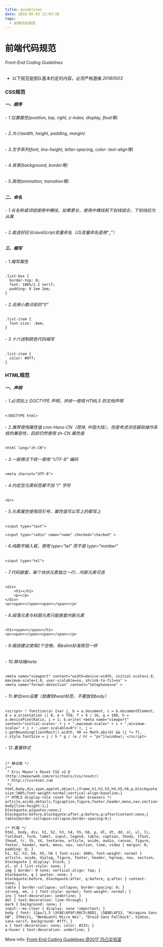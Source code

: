 ```yaml
---
title: guidelines
date: 2018-05-03 12:03:56
tags:
  - 前端代码规范
---
```

# 前端代码规范
###### Front-End Coding Guidelines
- 以下规范是团队基本约定的内容，必须严格遵循 *20180503*

### CSS规范
##### 一、顺序
###### - 1.位置属性(position, top, right, z-index, display, float等)
###### - 2.大小(width, height, padding, margin)
###### - 3.文字系列(font, line-height, letter-spacing, color- text-align等)
###### - 4.背景(background, border等)
###### - 5.其他(animation, transition等)
##### 二、命名
###### - 1.长名称或词组使用中横线，如果更长，使用中横线和下划线组合，下划线后为从属
###### - 2.能良好区分JavaScript变量命名（JS变量命名是用“_”）
##### 三、缩写
###### - 1.缩写属性
```
.list-box {
  border-top: 0;
  font: 100%/1.2 serif;
  padding: 0 1em 2em;
}
```
###### - 2.去掉小数点前的“0”
```
.list-item {
  font-size: .8em;
}
```
###### - 3.十六进制颜色代码缩写
```
.list-item {
  color: #0ff;
}
```
### HTML规范
##### 一、声明
###### - 1.必须加上 DOCTYPE 声明，并统一使用 HTML5 的文档声明
```
<!DOCTYPE html>
```
###### - 2.推荐使用属性值 cmn-Hans-CN（简体, 中国大陆），但是考虑浏览器和操作系统的兼容性，目前仍然使用 zh-CN 属性值
```
<html lang="zh-CN">
```
###### - 3.一般情况下统一使用 “UTF-8” 编码
```
<meta charset="UTF-8">
```
###### - 4.约定空元素标签都不加 “/” 字符
```
<br>
```
###### - 5.元素属性使用双引号，属性值可以写上的都写上
```
<input type="text">
  
<input type="radio" name="name" checked="checked" >
```
###### - 6.纯数字输入框，使用 type="tel" 而不是 type="number"
```
<input type="tel">
```
###### - 7.代码嵌套，每个块状元素独立一行，内联元素可选
```
<div>
    <h1></h1>
    <p></p>
</div>  
<p><span></span><span></span></p>
```
###### - 8.段落元素与标题元素只能嵌套内联元素
```
<h1><span></span></h1>
<p><span></span><span></span></p>
```
###### - 9.缩进建议使用2个空格，和eslint标准规范一样
###### - 10.移动端meta
```
<meta name="viewport" content="width=device-width, initial-scale=1.0, maximum-scale=1.0, user-scalable=no, shrink-to-fit=no" >
<meta name="format-detection" content="telephone=no" >
```
###### - 11.单位rem设置（放置到head标签，不要放到body）
```
<script> ! function(a) {var j, b = a.document, c = b.documentElement, d = a.orientation || 0, e = 750, f = 9 / 16, g = 100, h = a.devicePixelRatio, i = 1; b.write('<meta name="viewport" content="initial-scale=' + i + ",maximum-scale=" + i + ",minimum-scale=" + i + ',user-scalable=0">'), j = c.getBoundingClientRect().width, 90 == Math.abs(d) && (j *= f), c.style.fontSize = j / h * g / (e / h) + "px"}(window); </script>
```
###### - 12.重置样式
```
/* 移动端 */
/**
 * Eric Meyer's Reset CSS v2.0 (http://meyerweb.com/eric/tools/css/reset/)
 * http://cssreset.com
 */
html,body,div,span,applet,object,iframe,h1,h2,h3,h4,h5,h6,p,blockquote,pre,a,abbr,acronym,address,big,cite,code,del,dfn,em,img,ins,kbd,q,s,samp,small,strike,strong,sub,sup,tt,var,b,u,i,center,dl,dt,dd,ol,ul,li,fieldset,form,label,legend,table,caption,tbody,tfoot,thead,tr,th,td,article,aside,canvas,details,embed,figure,figcaption,footer,header,menu,nav,output,ruby,section,summary,time,mark,audio,video,input{margin:0;padding:0;border:0;font-size:100%;font-weight:normal;vertical-align:baseline;}
/* HTML5 display-role reset for older browsers */
article,aside,details,figcaption,figure,footer,header,menu,nav,section{display:block;}
body{line-height:1;}
blockquote,q{quotes:none;}
blockquote:before,blockquote:after,q:before,q:after{content:none;}
table{border-collapse:collapse;border-spacing:0;}

/* PC端 */
html, body, div, h1, h2, h3, h4, h5, h6, p, dl, dt, dd, ol, ul, li, fieldset, form, label, input, legend, table, caption, tbody, tfoot, thead, tr, th, td, textarea, article, aside, audio, canvas, figure, footer, header, mark, menu, nav, section, time, video { margin: 0; padding: 0; }
h1, h2, h3, h4, h5, h6 { font-size: 100%; font-weight: normal }
article, aside, dialog, figure, footer, header, hgroup, nav, section, blockquote { display: block; }
ul, ol { list-style: none; }
img { border: 0 none; vertical-align: top; }
blockquote, q { quotes: none; }
blockquote:before, blockquote:after, q:before, q:after { content: none; }
table { border-collapse: collapse; border-spacing: 0; }
strong, em, i { font-style: normal; font-weight: normal; }
ins { text-decoration: underline; }
del { text-decoration: line-through; }
mark { background: none; }
input::-ms-clear { display: none !important; }
body { font: 12px/1.5 \5FAE\8F6F\96C5\9ED1, \5B8B\4F53, "Hiragino Sans GB", STHeiti, "WenQuanYi Micro Hei", "Droid Sans Fallback", SimSun, sans-serif; background: #fff; }
a { text-decoration: none; color: #333; }
a:hover { text-decoration: underline; }
```

More info: [Front-End Coding Guidelines @2017 凹凸实验室](https://guide.aotu.io/index.html)
